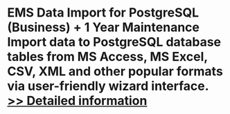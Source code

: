# EMS Data Import for PostgreSQL (Business) + 1 Year Maintenance<br />Import data to PostgreSQL database tables from MS Access, MS Excel, CSV, XML and other popular formats via user-friendly wizard interface.<br />[>> Detailed information](https://secure.shareit.com/shareit/product.html?productid=300067920&affiliateid=200057808)